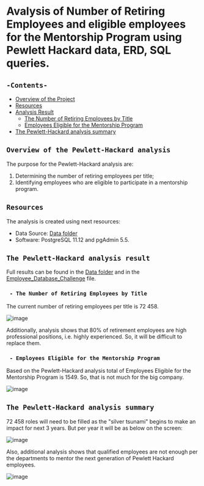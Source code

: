 # Avalysis of Number of Retiring Employees and eligible employees for the Mentorship Program using Pewlett Hackard data, ERD, SQL queries.

## `-Contents-`	
	
- [Overview of the Project](#overview-of-the-Pewlett-Hackard-analysis)	
- [Resources](#resources)	
- [Analysis Result](#the-Pewlett-Hackard-analysis-result)	
  - [The Number of Retiring Employees by Title](#the-number-of-retiring-employees-by-title)	
  - [Employees Eligible for the Mentorship Program](#employees-eligible-for-the-Mentorship-Program)
- [The Pewlett-Hackard analysis summary](#the-Pewlett-Hackard-analysis-summary)	
	
## `Overview of the Pewlett-Hackard analysis`	
	
The purpose for the Pewlett-Hackard analysis are: 	
1. Determining the number of retiring employees per title; 
2. Identifying employees who are eligible to participate in a mentorship program.
	
## `Resources`	
The analysis is created using next resources:	
  - Data Source: [Data folder](./Data/)	
  - Software: PostgreSQL 11.12 and pgAdmin 5.5.	

## `The Pewlett-Hackard analysis result`	
	
Full results can be found in the [Data folder](./Data) and in the [Employee_Database_Challenge](./Employee_Database_challenge.sql) file.	
  ### ` - The Number of Retiring Employees by Title`	

The current number of retiring employees per title is 72 458.
  
![image](https://user-images.githubusercontent.com/68247343/129509447-be1ff19b-737b-4bfa-84d7-3efde9886c3b.png)

Additionally, analysis shows that 80% of retirement employees are high professional positions, i.e. highly experienced. So, it will be difficult to replace them.

  ### ` - Employees Eligible for the Mentorship Program`	

Based on the Pewlett-Hackard analysis total of Employees Eligible for the Mentorship Program is 1549. So, that is not much for the big company.

![image](https://user-images.githubusercontent.com/68247343/129509398-cbb9efb5-0d05-4bff-b52a-d3e61e1cdd1b.png)

## `The Pewlett-Hackard analysis summary`	

72 458 roles will need to be filled as the "silver tsunami" begins to make an impact for next 3 years. 
But per year it will be as below on the screen:

![image](https://user-images.githubusercontent.com/68247343/129509377-89a11bc3-fb30-496e-aaab-2fe542067cbf.png)


Also, additional analysis shows that qualified employees are not enough per the departments to mentor the next generation of Pewlett Hackard employees.

![image](https://user-images.githubusercontent.com/68247343/129509350-a26e156a-9dee-4706-97fd-44db4511d997.png)
